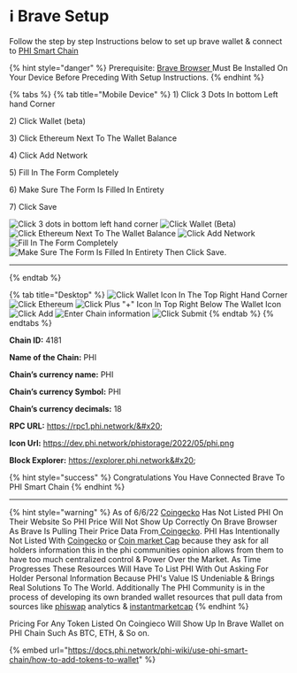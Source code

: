 # ℹ Brave Setup

Follow the step by step Instructions below to set up brave wallet & connect to [PHI Smart Chain](../../) &#x20;

{% hint style="danger" %}
Prerequisite: [Brave Browser ](https://brave.com/)Must Be Installed On Your Device Before Preceding With Setup Instructions. &#x20;
{% endhint %}

{% tabs %}
{% tab title="Mobile Device" %}
1\) Click 3 Dots In bottom Left hand Corner

2\) Click Wallet (beta)

3\) Click Ethereum Next To The Wallet Balance

4\) Click Add Network

5\) Fill In The Form Completely&#x20;

6\) Make Sure The Form Is Filled In Entirety&#x20;

7\) Click Save

![Click 3 dots in bottom left hand corner](../../.gitbook/assets/IMG\_4683.jpg) ![Click Wallet (Beta)](../../.gitbook/assets/IMG\_4684.jpg) ![Click Ethereum Next To The Wallet Balance](../../.gitbook/assets/IMG\_4685.jpg) ![Click Add Network ](../../.gitbook/assets/IMG\_4686.jpg) ![Fill In The Form Completely ](../../.gitbook/assets/IMG\_4687.jpg) ![Make Sure The Form Is Filled In Entirety Then Click Save.](../../.gitbook/assets/IMG\_4688.jpg)

****
{% endtab %}

{% tab title="Desktop" %}
![Click Wallet Icon In The Top Right Hand Corner](<../../.gitbook/assets/Screen Shot 2022-06-06 at 3.51.01 PM.png>) ![Click Ethereum ](<../../.gitbook/assets/Screen Shot 2022-06-06 at 3.52.18 PM.png>) ![Click Plus "+" Icon In Top Right Below The Wallet Icon](<../../.gitbook/assets/Screen Shot 2022-06-06 at 3.53.01 PM.png>) ![Click Add](<../../.gitbook/assets/Screen Shot 2022-06-06 at 3.54.02 PM.png>) ![Enter Chain information ](<../../.gitbook/assets/Screen Shot 2022-06-06 at 3.54.53 PM.png>) ![Click Submit](<../../.gitbook/assets/Screen Shot 2022-06-06 at 3.55.06 PM.png>)
{% endtab %}
{% endtabs %}

**Chain ID:** 4181&#x20;

**Name of the Chain:** PHI&#x20;

**Chain’s currency name:** PHI&#x20;

**Chain’s currency Symbol:** PHI&#x20;

**Chain’s currency decimals:** 18&#x20;

**RPC URL:** https://rpc1.phi.network/​&#x20;

**Icon Url:** https://dev.phi.network/phistorage/2022/05/phi.png

**Block Explorer:** https://explorer.phi.network&#x20;

{% hint style="success" %}
Congratulations You Have Connected Brave To PHI Smart Chain
{% endhint %}

****

{% hint style="warning" %}
As of 6/6/22 [Coingecko](https://coingecko.com) Has Not Listed PHI On Their Website So PHI Price Will Not Show Up Correctly On Brave Browser As Brave Is Pulling Their Price Data From[ Coingecko](https://coingecko.com). PHI Has Intentionally Not Listed With [Coingecko](https://coingecko.com) or [Coin market Cap](https://coinmarketcap.com) because they ask for all holders information this in the phi communities opinion allows from them to have too much centralized control & Power Over the Market. As Time Progresses These Resources Will Have To List PHI With Out Asking For Holder Personal Information Because PHI's Value IS Undeniable & Brings Real Solutions To The World. Additionally The PHI Community is in the process of developing its own branded wallet resources that pull data from sources like [phiswap](https://info.phiswap.com) analytics & [instantmarketcap](https://instantmarketcap.com)&#x20;
{% endhint %}

Pricing For Any Token Listed On Coingieco Will Show Up In Brave Wallet on PHI Chain Such As BTC, ETH, & So on.&#x20;

{% embed url="https://docs.phi.network/phi-wiki/use-phi-smart-chain/how-to-add-tokens-to-wallet" %}
